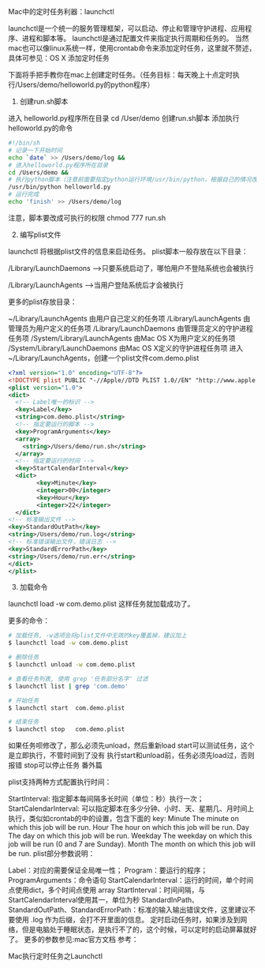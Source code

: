 Mac中的定时任务利器：launchctl

launchctl是一个统一的服务管理框架，可以启动、停止和管理守护进程、应用程序、进程和脚本等。
launchctl是通过配置文件来指定执行周期和任务的。
当然mac也可以像linux系统一样，使用crontab命令来添加定时任务，这里就不赘述，具体可参见：OS X 添加定时任务

下面将手把手教你在mac上创建定时任务。（任务目标：每天晚上十点定时执行/Users/demo/helloworld.py的python程序）

1. 创建run.sh脚本

进入 helloworld.py程序所在目录
cd /User/demo
创建run.sh脚本
添加执行helloworld.py的命令

```bash
#!/bin/sh
# 记录一下开始时间
echo `date` >> /Users/demo/log &&
# 进入helloworld.py程序所在目录
cd /Users/demo &&
# 执行python脚本（注意前面要指定python运行环境/usr/bin/python，根据自己的情况改变）
/usr/bin/python helloworld.py
# 运行完成
echo 'finish' >> /Users/demo/log
```

注意，脚本要改成可执行的权限
chmod 777 run.sh

2. 编写plist文件

launchctl 将根据plist文件的信息来启动任务。
plist脚本一般存放在以下目录：

/Library/LaunchDaemons -->只要系统启动了，哪怕用户不登陆系统也会被执行

/Library/LaunchAgents -->当用户登陆系统后才会被执行

更多的plist存放目录：

~/Library/LaunchAgents 由用户自己定义的任务项
/Library/LaunchAgents 由管理员为用户定义的任务项
/Library/LaunchDaemons 由管理员定义的守护进程任务项
/System/Library/LaunchAgents 由Mac OS X为用户定义的任务项
/System/Library/LaunchDaemons 由Mac OS X定义的守护进程任务项
进入~/Library/LaunchAgents，创建一个plist文件com.demo.plist

```xml
<?xml version="1.0" encoding="UTF-8"?>
<!DOCTYPE plist PUBLIC "-//Apple//DTD PLIST 1.0//EN" "http://www.apple.com/DTDs/PropertyList-1.0.dtd">
<plist version="1.0">
<dict>
  <!-- Label唯一的标识 -->
  <key>Label</key>
  <string>com.demo.plist</string>
  <!-- 指定要运行的脚本 -->
  <key>ProgramArguments</key>
  <array>
    <string>/Users/demo/run.sh</string>
  </array>
  <!-- 指定要运行的时间 -->
  <key>StartCalendarInterval</key>
  <dict>
        <key>Minute</key>
        <integer>00</integer>
        <key>Hour</key>
        <integer>22</integer>
  </dict>
<!-- 标准输出文件 -->
<key>StandardOutPath</key>
<string>/Users/demo/run.log</string>
<!-- 标准错误输出文件，错误日志 -->
<key>StandardErrorPath</key>
<string>/Users/demo/run.err</string>
</dict>
</plist>
```
3. 加载命令

launchctl load -w com.demo.plist
这样任务就加载成功了。

更多的命令：

```bash
# 加载任务, -w选项会将plist文件中无效的key覆盖掉，建议加上
$ launchctl load -w com.demo.plist

# 删除任务
$ launchctl unload -w com.demo.plist

# 查看任务列表, 使用 grep '任务部分名字' 过滤
$ launchctl list | grep 'com.demo'

# 开始任务
$ launchctl start  com.demo.plist

# 结束任务
$ launchctl stop   com.demo.plist
```
如果任务呗修改了，那么必须先unload，然后重新load
start可以测试任务，这个是立即执行，不管时间到了没有
执行start和unload前，任务必须先load过，否则报错
stop可以停止任务
番外篇

plist支持两种方式配置执行时间：

StartInterval: 指定脚本每间隔多长时间（单位：秒）执行一次；
StartCalendarInterval: 可以指定脚本在多少分钟、小时、天、星期几、月时间上执行，类似如crontab的中的设置，包含下面的 key:
Minute <integer>
The minute on which this job will be run.
Hour <integer>
The hour on which this job will be run.
Day <integer>
The day on which this job will be run.
Weekday <integer>
The weekday on which this job will be run (0 and 7 are Sunday).
Month <integer>
The month on which this job will be run.
plist部分参数说明：

Label：对应的需要保证全局唯一性；
Program：要运行的程序；
ProgramArguments：命令语句
StartCalendarInterval：运行的时间，单个时间点使用dict，多个时间点使用 array <dict>
StartInterval：时间间隔，与StartCalendarInterval使用其一，单位为秒
StandardInPath、StandardOutPath、StandardErrorPath：标准的输入输出错误文件，这里建议不要使用 .log 作为后缀，会打不开里面的信息。
定时启动任务时，如果涉及到网络，但是电脑处于睡眠状态，是执行不了的，这个时候，可以定时的启动屏幕就好了。
更多的参数参见:mac官方文档
参考：

Mac执行定时任务之Launchctl